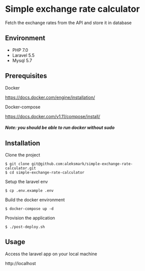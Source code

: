 # Simple exchange rate calculator #

Fetch the exchange rates from the API and store it in database

## Environment

- PHP 7.0
- Laravel 5.5
- Mysql 5.7

## Prerequisites

Docker

https://docs.docker.com/engine/installation/

Docker-compose

https://docs.docker.com/v1.11/compose/install/

##### Note: you should be able to run docker without sudo

## Installation

Clone the project
```
$ git clone git@github.com:aleksmark/simple-exchange-rate-calculator.git
$ cd simple-exchange-rate-calculator
```

Setup the laravel env
```
$ cp .env.example .env
```

Build the docker environment
```
$ docker-compose up -d
```

Provision the application
```
$ ./post-deploy.sh
```

## Usage

Access the laravel app on your local machine

http://localhost
